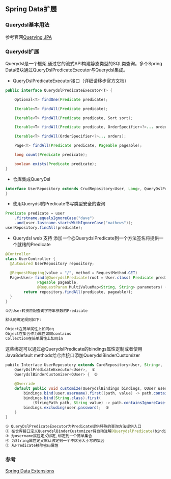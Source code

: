 ## Spring Data扩展

### Querydsl基本用法
参考官网[Querying JPA](http://www.querydsl.com/static/querydsl/latest/reference/html/ch02.html#jpa_integration)

### Querydsl扩展
Querydsl是一个框架,通过它的流式API构建静态类型的SQL类查询。多个Spring Data模块通过QueryDslPredicateExecutor与Querydsl集成。

- QueryDslPredicateExecutor接口（详细请移步官方文档）
```java
public interface QuerydslPredicateExecutor<T> {

	Optional<T> findOne(Predicate predicate);

	Iterable<T> findAll(Predicate predicate);

	Iterable<T> findAll(Predicate predicate, Sort sort);

	Iterable<T> findAll(Predicate predicate, OrderSpecifier<?>... orders);

	Iterable<T> findAll(OrderSpecifier<?>... orders);

	Page<T> findAll(Predicate predicate, Pageable pageable);

	long count(Predicate predicate);

	boolean exists(Predicate predicate);
}
```

- 仓库集成QueryDsl
```java
interface UserRepository extends CrudRepository<User, Long>, QueryDslPredicateExecutor<User> {
}
```

- 使用Querydsl的Predicate书写类型安全的查询
```java
Predicate predicate = user
    .firstname.equalsIgnoreCase("dave")
    .and(user.lastname.startsWithIgnoreCase("mathews"));
userRepository.findAll(predicate);

```

- Querydsl web 支持
添加一个@QuerydslPredicate到一个方法签名将提供一个就绪的Predicate  
```java
@Controller
class UserController {
  @Autowired UserRepository repository;
  
  @RequestMapping(value = "/", method = RequestMethod.GET)
  Page<User> find(@QuerydslPredicate(root = User.class) Predicate predicate,  ①
              Pageable pageable, 
              @RequestParam MultiValueMap<String, String> parameters) {
        return repository.findAll(predicate, pageable));
  }
}

①为User转换匹配查询字符串参数的Predicate

默认的绑定规则如下:

Object在简单属性上如同eq
Object在集合作为属性如同contains
Collection在简单属性上如同in
```

这些绑定可以通过@QuerydslPredicate的bindings属性定制或者使用Java8default methods给仓库接口添加QuerydslBinderCustomizer  
```java
pubilc Interface UserReposotory extends CurdRepository<User, String>,
    QueryDslPredicateExecutor<User>,  ①
    QuerydslBinderCustomizer<QUser> {  ②  
    
    @Override
    default public void customize(QuerydslBindings bindings, QUser user) {
        bindings.bind(user.username).first((path, value) -> path.contains(value));  ③
        bindings.bind(String.class).first(
            (StringPath path, String value) -> path.containsIgnoreCase(value));  ④
        bindings.excluding(user.password);  ⑤
    }
}
  
① QueryDslPredicateExecutor为Predicate提供特殊的查询方法提供入口
② 在仓库接口定义QuerydslBinderCustomizer将自动注解@QuerydslPredicate(bindings=…)
③ 为username属性定义绑定,绑定到一个简单集合
④ 为String属性定义默认绑定到一个不区分大小写的集合
⑤ 从Predicate移除密码属性

```

### 参考
[Spring Data Extensions](https://docs.spring.io/spring-data/cassandra/docs/current/reference/html/#core.extensions)
